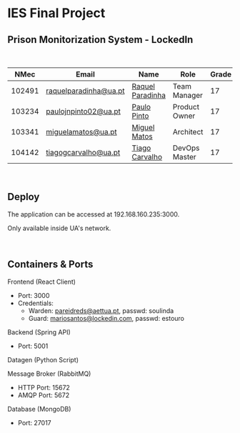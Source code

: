 # **IES Final Project**

## **Prison Monitorization System - LockedIn**

<br>

| NMec   | Email                 | Name                                                   | Role          | Grade |
| ------ | --------------------- | ------------------------------------------------------ | ------------- | ----- |
| 102491 | raquelparadinha@ua.pt | [Raquel Paradinha](https://github.com/raquelparadinha) | Team Manager  | 17    |
| 103234 | paulojnpinto02@ua.pt  | [Paulo Pinto](https://github.com/Pjnp5)                | Product Owner | 17    |
| 103341 | miguelamatos@ua.pt    | [Miguel Matos](https://github.com/mankings)            | Architect     | 17    |
| 104142 | tiagogcarvalho@ua.pt  | [Tiago Carvalho](https://github.com/tiagosora)         | DevOps Master | 17    |

<br>

## **Deploy**

The application can be accessed at 192.168.160.235:3000.

Only available inside UA's network.

<br>

## **Containers & Ports**

Frontend (React Client)
- Port: 3000
- Credentials:
  - Warden: pareidreds@aettua.pt, passwd: soulinda
  - Guard: mariosantos@lockedin.com, passwd: estouro

Backend (Spring API)
- Port: 5001

Datagen (Python Script)

Message Broker (RabbitMQ)
- HTTP Port: 15672
- AMQP Port: 5672

Database (MongoDB)
- Port: 27017
